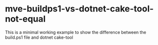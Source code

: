 # mve-buildps1-vs-dotnet-cake-tool-not-equal
This is a minimal working example to show the difference between the build.ps1 file and dotnet cake-tool
